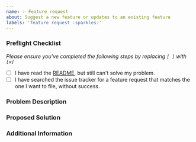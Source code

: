 ```yaml
---
name: ✨ Feature request
about: Suggest a new feature or updates to an existing feature
labels: 'feature request :sparkles:'
---
```


### Preflight Checklist
*Please ensure you've completed the following steps by replacing `[ ]` with `[x]`*

* [ ] I have read the [README](https://github.com/YiiGuxing/TranslationPlugin), but still can't solve my problem.
* [ ] I have searched the issue tracker for a feature request that matches the one I want to file, without success.

### Problem Description
<!-- Is your feature request related to a problem? Please add a clear and concise description of what the problem is. -->

### Proposed Solution
<!-- Describe the solution you'd like in a clear and concise manner -->

### Additional Information
<!-- Add any other context about the problem here. -->